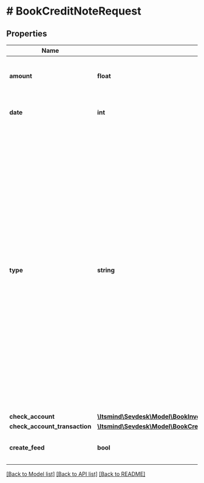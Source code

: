# # BookCreditNoteRequest

## Properties

Name | Type | Description | Notes
------------ | ------------- | ------------- | -------------
**amount** | **float** | Amount which should be booked. Can also be a partial amount. |
**date** | **int** | The booking date. Most likely the current date. |
**type** | **string** | Define a type for the booking.&lt;br&gt;      The following type abbreviations are available (abbreviation &lt;-&gt; meaning).&lt;br&gt;      &lt;ul&gt;      &lt;li&gt;N &lt;-&gt; Normal booking / partial booking&lt;/li&gt;      &lt;li&gt;CB &lt;-&gt; Reduced amount due to discount (skonto)&lt;/li&gt;      &lt;li&gt;CF &lt;-&gt; Reduced/Higher amount due to currency fluctuations&lt;/li&gt;      &lt;li&gt;O &lt;-&gt; Reduced/Higher amount due to other reasons&lt;/li&gt;      &lt;li&gt;OF &lt;-&gt; Higher amount due to reminder charges&lt;/li&gt;      &lt;li&gt;MTC &lt;-&gt; Reduced amount due to the monetary traffic costs&lt;/li&gt;      &lt;/ul&gt; |
**check_account** | [**\Itsmind\Sevdesk\Model\BookInvoiceRequestCheckAccount**](BookInvoiceRequestCheckAccount.md) |  |
**check_account_transaction** | [**\Itsmind\Sevdesk\Model\BookCreditNoteRequestCheckAccountTransaction**](BookCreditNoteRequestCheckAccountTransaction.md) |  | [optional]
**create_feed** | **bool** | Determines if a feed is created for the booking process. | [optional]

[[Back to Model list]](../../README.md#models) [[Back to API list]](../../README.md#endpoints) [[Back to README]](../../README.md)
